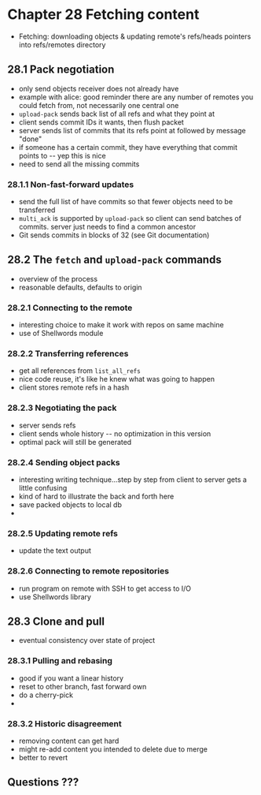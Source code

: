 # Chapter 28 Fetching content

- Fetching: downloading objects & updating remote's refs/heads pointers into refs/remotes directory


## 28.1 Pack negotiation
- only send objects receiver does not already have
- example with alice: good reminder there are any number of remotes you could fetch from, not necessarily one central one 
- `upload-pack` sends back list of all refs and what they point at
- client sends commit IDs it wants, then flush packet
- server sends list of commits that its refs point at followed by message "done"
- if someone has a certain commit, they have everything that commit points to -- yep this is nice
- need to send all the missing commits

### 28.1.1 Non-fast-forward updates
- send the full list of have commits so that fewer objects need to be transferred
- `multi_ack` is supported by `upload-pack` so client can send batches of commits. server just needs to find a common ancestor
- Git sends commits in blocks of 32 (see Git documentation)


## 28.2 The `fetch` and `upload-pack` commands
- overview of the process
- reasonable defaults, defaults to origin

### 28.2.1 Connecting to the remote
- interesting choice to make it work with repos on same machine
- use of Shellwords module

### 28.2.2 Transferring references
- get all references from `list_all_refs`
- nice code reuse, it's like he knew what was going to happen
- client stores remote refs in a hash

### 28.2.3 Negotiating the pack
- server sends refs
- client sends whole history -- no optimization in this version
- optimal pack will still be generated

### 28.2.4 Sending object packs
- interesting writing technique...step by step from client to server gets a little confusing
- kind of hard to illustrate the back and forth here
- save packed objects to local db 
- 
### 28.2.5 Updating remote refs
- update the text output 

### 28.2.6 Connecting to remote repositories
- run program on remote with SSH to get access to I/O
- use Shellwords library

## 28.3 Clone and pull
- eventual consistency over state of project

### 28.3.1 Pulling and rebasing
- good if you want a linear history
- reset to other branch, fast forward own 
- do a cherry-pick
- 
### 28.3.2 Historic disagreement
- removing content can get hard
- might re-add content you intended to delete due to merge
- better to revert 

## Questions ??? 
